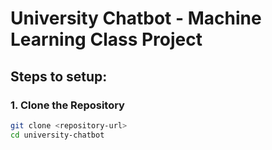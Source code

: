 # University Chatbot - Machine Learning Class Project

## Steps to setup:
### 1. Clone the Repository

```bash
git clone <repository-url>
cd university-chatbot
```

